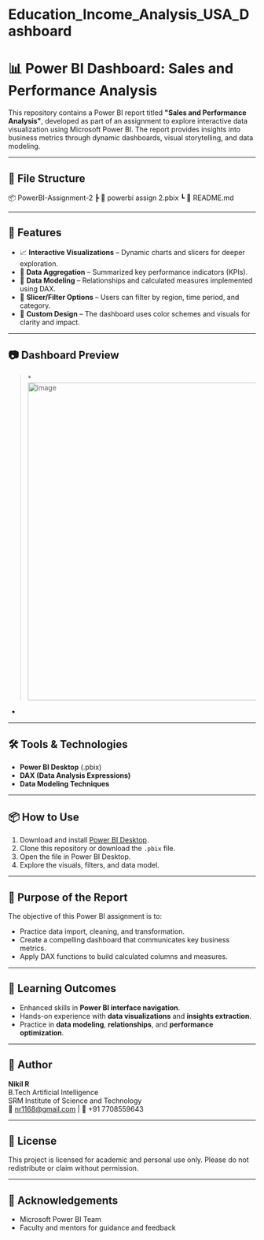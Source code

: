 # Education_Income_Analysis_USA_Dashboard
# 📊 Power BI Dashboard: Sales and Performance Analysis

This repository contains a Power BI report titled **"Sales and Performance Analysis"**, developed as part of an assignment to explore interactive data visualization using Microsoft Power BI. The report provides insights into business metrics through dynamic dashboards, visual storytelling, and data modeling.

---

## 📁 File Structure
📦 PowerBI-Assignment-2
┣ 📄 powerbi assign 2.pbix
┗ 📄 README.md



---

## 🚀 Features

- 📈 **Interactive Visualizations** – Dynamic charts and slicers for deeper exploration.
- 🧮 **Data Aggregation** – Summarized key performance indicators (KPIs).
- 🧠 **Data Modeling** – Relationships and calculated measures implemented using DAX.
- 📌 **Slicer/Filter Options** – Users can filter by region, time period, and category.
- 🎨 **Custom Design** – The dashboard uses color schemes and visuals for clarity and impact.

---

## 📷 Dashboard Preview

> *<img width="1136" height="646" alt="image" src="https://github.com/user-attachments/assets/3c02604c-fb4e-4321-bf5e-00f74da3a762" />
*

---

## 🛠️ Tools & Technologies

- **Power BI Desktop** (.pbix)
- **DAX (Data Analysis Expressions)**
- **Data Modeling Techniques**

---

## 📦 How to Use

1. Download and install [Power BI Desktop](https://powerbi.microsoft.com/desktop/).
2. Clone this repository or download the `.pbix` file.
3. Open the file in Power BI Desktop.
4. Explore the visuals, filters, and data model.

---

## 🎯 Purpose of the Report

The objective of this Power BI assignment is to:

- Practice data import, cleaning, and transformation.
- Create a compelling dashboard that communicates key business metrics.
- Apply DAX functions to build calculated columns and measures.

---

## 🧠 Learning Outcomes

- Enhanced skills in **Power BI interface navigation**.
- Hands-on experience with **data visualizations** and **insights extraction**.
- Practice in **data modeling**, **relationships**, and **performance optimization**.

---

## 👤 Author

**Nikil R**  
B.Tech Artificial Intelligence  
SRM Institute of Science and Technology  
📧 nr1168@gmail.com | 📱 +91 7708559643

---

## 📝 License

This project is licensed for academic and personal use only. Please do not redistribute or claim without permission.

---

## 🌟 Acknowledgements

- Microsoft Power BI Team
- Faculty and mentors for guidance and feedback

